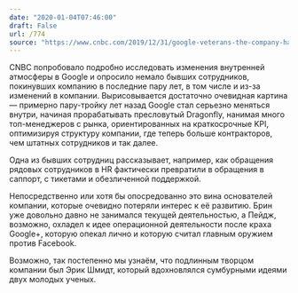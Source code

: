 ```yaml
---
date: "2020-01-04T07:46:00"
draft: False
url: /774
source: "https://www.cnbc.com/2019/12/31/google-veterans-the-company-has-become-unrecognizable.html"
---
```


CNBC попробовало подробно исследовать изменения внутренней атмосферы в Google и опросило немало бывших сотрудников, покинувших компанию в последние пару лет, в том числе и из-за изменений в компании. Вырисовывается достаточно очевидная картина — примерно пару-тройку лет назад Google стал серьезно меняться внутри, начиная прорабатывать пресловутый Dragonfly, нанимая много топ-менеджеров с рынка, ориентированных на краткосрочные KPI, оптимизируя структуру компании, где теперь больше контракторов, чем штатных сотрудников и так далее. 

Одна из бывших сотрудниц рассказывает, например, как обращения рядовых сотрудников в HR фактически превратили в обращения в саппорт, с тикетами и обезличенной поддержкой. 

Непосредственно или хотя бы опосредованно это вина основателей компании, которые очевидно потеряли интерес к её развитию. Брин уже довольно давно не занимался текущей деятельностью, а Пейдж, возможно, охладел к идее операционной деятельности после краха Google+, которую опекал лично и которую считал главным оружием против Facebook. 

Возможно, так постепенно мы узнаём, что подлинным творцом компании был Эрик Шмидт, который вдохновлялся сумбурными идеями двух молодых ученых.
